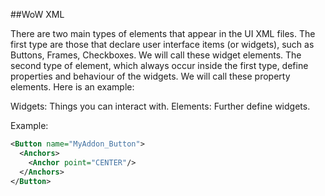 ##WoW XML

There are two main types of elements that appear in the UI XML files. The first type are those that declare user interface items (or widgets), such as Buttons, Frames, Checkboxes. We will call these widget elements. The second type of element, which always occur inside the first type, define properties and behaviour of the widgets. We will call these property elements. Here is an example:

Widgets:   Things you can interact with.
Elements:  Further define widgets.

Example:
```xml
<Button name="MyAddon_Button">
  <Anchors>
    <Anchor point="CENTER"/>
  </Anchors>
</Button>
```